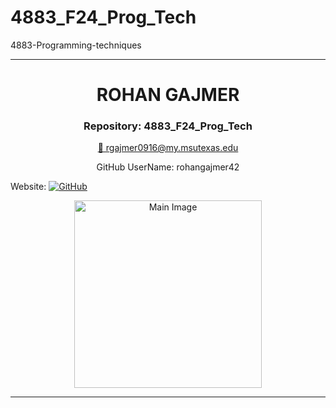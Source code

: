 # 4883_F24_Prog_Tech
4883-Programming-techniques

---

<h1 align="center">ROHAN GAJMER</h1>


<h3 align="center">Repository:      4883_F24_Prog_Tech</h3>

<p align="center">
  <a href="mailto:rgajmer0916@my.msutexas.edu">📧 rgajmer0916@my.msutexas.edu</a>  
</p>

<p align="center">
     GitHub UserName:  rohangajmer42
  
 Website:              <a href="https://github.com/rohangajmer42">
    <img src="https://img.shields.io/badge/-GitHub-181717?style=flat-square&logo=github&logoColor=white" alt="GitHub">
  </a>

</p>

<p align="center">
  <img src="https://avatars.githubusercontent.com/u/90803596?v=4" width="300" alt="Main Image">
</p>

---



